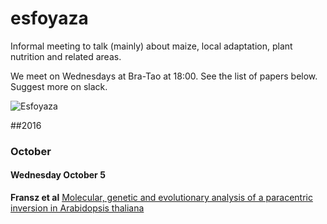 # esfoyaza

Informal meeting to talk (mainly) about maize, local adaptation, plant nutrition and related areas.

We meet on Wednesdays at Bra-Tao at 18:00. See the list of papers below. Suggest more on slack.

![Esfoyaza](http://asturies.com/sites/default/files/Esfoyaza.jpg)

##2016

### October

#### Wednesday October 5
 	
**Fransz et al** [Molecular, genetic and evolutionary analysis of a paracentric inversion in Arabidopsis thaliana](http://onlinelibrary.wiley.com/doi/10.1111/tpj.13262/full)    	          	
	         	
